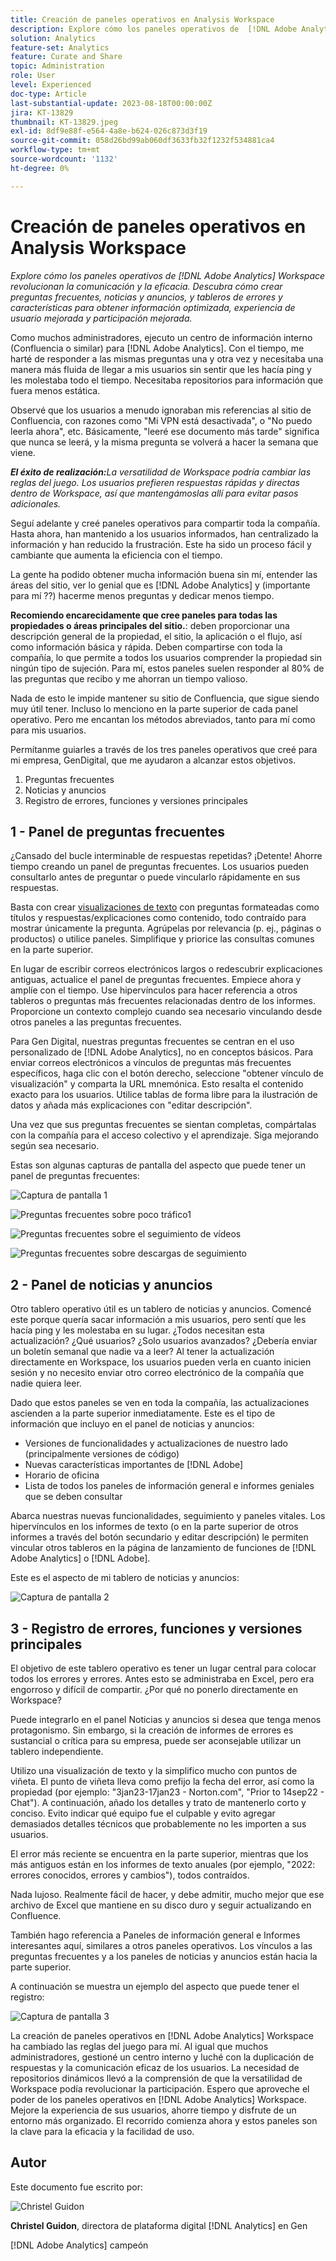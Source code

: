 ```yaml
---
title: Creación de paneles operativos en Analysis Workspace
description: Explore cómo los paneles operativos de  [!DNL Adobe Analytics] Workspace revolucionan la comunicación y la eficacia.
solution: Analytics
feature-set: Analytics
feature: Curate and Share
topic: Administration
role: User
level: Experienced
doc-type: Article
last-substantial-update: 2023-08-18T00:00:00Z
jira: KT-13829
thumbnail: KT-13829.jpeg
exl-id: 8df9e88f-e564-4a8e-b624-026c873d3f19
source-git-commit: 058d26bd99ab060df3633fb32f1232f534881ca4
workflow-type: tm+mt
source-wordcount: '1132'
ht-degree: 0%

---
```


# Creación de paneles operativos en Analysis Workspace

_Explore cómo los paneles operativos de [!DNL Adobe Analytics] Workspace revolucionan la comunicación y la eficacia. Descubra cómo crear preguntas frecuentes, noticias y anuncios, y tableros de errores y características para obtener información optimizada, experiencia de usuario mejorada y participación mejorada._


Como muchos administradores, ejecuto un centro de información interno (Confluencia o similar) para [!DNL Adobe Analytics]. Con el tiempo, me harté de responder a las mismas preguntas una y otra vez y necesitaba una manera más fluida de llegar a mis usuarios sin sentir que les hacía ping y les molestaba todo el tiempo. Necesitaba repositorios para información que fuera menos estática.

Observé que los usuarios a menudo ignoraban mis referencias al sitio de Confluencia, con razones como &quot;Mi VPN está desactivada&quot;, o &quot;No puedo leerla ahora&quot;, etc. Básicamente, &quot;leeré ese documento más tarde&quot; significa que nunca se leerá, y la misma pregunta se volverá a hacer la semana que viene.

***El éxito de realización:**&#x200B;La versatilidad de Workspace podría cambiar las reglas del juego. Los usuarios prefieren respuestas rápidas y directas dentro de Workspace, así que mantengámoslas allí para evitar pasos adicionales.*

Seguí adelante y creé paneles operativos para compartir toda la compañía. Hasta ahora, han mantenido a los usuarios informados, han centralizado la información y han reducido la frustración. Este ha sido un proceso fácil y cambiante que aumenta la eficiencia con el tiempo.

La gente ha podido obtener mucha información buena sin mí, entender las áreas del sitio, ver lo genial que es [!DNL Adobe Analytics] y (importante para mí ??) hacerme menos preguntas y dedicar menos tiempo.

**Recomiendo encarecidamente que cree paneles para todas las propiedades o áreas principales del sitio.**: deben proporcionar una descripción general de la propiedad, el sitio, la aplicación o el flujo, así como información básica y rápida. Deben compartirse con toda la compañía, lo que permite a todos los usuarios comprender la propiedad sin ningún tipo de sujeción. Para mí, estos paneles suelen responder al 80% de las preguntas que recibo y me ahorran un tiempo valioso.

Nada de esto le impide mantener su sitio de Confluencia, que sigue siendo muy útil tener. Incluso lo menciono en la parte superior de cada panel operativo. Pero me encantan los métodos abreviados, tanto para mí como para mis usuarios.

Permítanme guiarles a través de los tres paneles operativos que creé para mi empresa, GenDigital, que me ayudaron a alcanzar estos objetivos.

1. Preguntas frecuentes
1. Noticias y anuncios
1. Registro de errores, funciones y versiones principales


## 1 - Panel de preguntas frecuentes

¿Cansado del bucle interminable de respuestas repetidas? ¡Detente! Ahorre tiempo creando un panel de preguntas frecuentes. Los usuarios pueden consultarlo antes de preguntar o puede vincularlo rápidamente en sus respuestas.

Basta con crear [visualizaciones de texto](https://experienceleague.adobe.com/docs/analytics/analyze/analysis-workspace/visualizations/text.html?lang=es) con preguntas formateadas como títulos y respuestas/explicaciones como contenido, todo contraído para mostrar únicamente la pregunta. Agrúpelas por relevancia (p. ej., páginas o productos) o utilice paneles. Simplifique y priorice las consultas comunes en la parte superior.

En lugar de escribir correos electrónicos largos o redescubrir explicaciones antiguas, actualice el panel de preguntas frecuentes. Empiece ahora y amplíe con el tiempo. Use hipervínculos para hacer referencia a otros tableros o preguntas más frecuentes relacionadas dentro de los informes. Proporcione un contexto complejo cuando sea necesario vinculando desde otros paneles a las preguntas frecuentes.

Para Gen Digital, nuestras preguntas frecuentes se centran en el uso personalizado de [!DNL Adobe Analytics], no en conceptos básicos. Para enviar correos electrónicos a vínculos de preguntas más frecuentes específicos, haga clic con el botón derecho, seleccione &quot;obtener vínculo de visualización&quot; y comparta la URL mnemónica. Esto resalta el contenido exacto para los usuarios. Utilice tablas de forma libre para la ilustración de datos y añada más explicaciones con &quot;editar descripción&quot;.

Una vez que sus preguntas frecuentes se sientan completas, compártalas con la compañía para el acceso colectivo y el aprendizaje. Siga mejorando según sea necesario.

Estas son algunas capturas de pantalla del aspecto que puede tener un panel de preguntas frecuentes:

![Captura de pantalla 1](assets/screenshot-1_v2.png)

![Preguntas frecuentes sobre poco tráfico1](assets/low-traffic-faq.png)

![Preguntas frecuentes sobre el seguimiento de vídeos](assets/track-video-faq.png)

![Preguntas frecuentes sobre descargas de seguimiento](assets/track-downloads-faq.png)

## 2 - Panel de noticias y anuncios

Otro tablero operativo útil es un tablero de noticias y anuncios. Comencé este porque quería sacar información a mis usuarios, pero sentí que les hacía ping y les molestaba en su lugar. ¿Todos necesitan esta actualización? ¿Qué usuarios? ¿Solo usuarios avanzados? ¿Debería enviar un boletín semanal que nadie va a leer? Al tener la actualización directamente en Workspace, los usuarios pueden verla en cuanto inicien sesión y no necesito enviar otro correo electrónico de la compañía que nadie quiera leer.

Dado que estos paneles se ven en toda la compañía, las actualizaciones ascienden a la parte superior inmediatamente. Este es el tipo de información que incluyo en el panel de noticias y anuncios:

- Versiones de funcionalidades y actualizaciones de nuestro lado (principalmente versiones de código)
- Nuevas características importantes de [!DNL Adobe]
- Horario de oficina
- Lista de todos los paneles de información general e informes geniales que se deben consultar

Abarca nuestras nuevas funcionalidades, seguimiento y paneles vitales. Los hipervínculos en los informes de texto (o en la parte superior de otros informes a través del botón secundario y editar descripción) le permiten vincular otros tableros en la página de lanzamiento de funciones de [!DNL Adobe Analytics] o [!DNL Adobe].

Este es el aspecto de mi tablero de noticias y anuncios:

![Captura de pantalla 2](assets/screenshot-2.png)

## 3 - Registro de errores, funciones y versiones principales

El objetivo de este tablero operativo es tener un lugar central para colocar todos los errores y errores. Antes esto se administraba en Excel, pero era engorroso y difícil de compartir. ¿Por qué no ponerlo directamente en Workspace?

Puede integrarlo en el panel Noticias y anuncios si desea que tenga menos protagonismo. Sin embargo, si la creación de informes de errores es sustancial o crítica para su empresa, puede ser aconsejable utilizar un tablero independiente.

Utilizo una visualización de texto y la simplifico mucho con puntos de viñeta. El punto de viñeta lleva como prefijo la fecha del error, así como la propiedad (por ejemplo: &quot;3jan23-17jan23 - Norton.com&quot;, &quot;Prior to 14sep22 - Chat&quot;). A continuación, añado los detalles y trato de mantenerlo corto y conciso. Evito indicar qué equipo fue el culpable y evito agregar demasiados detalles técnicos que probablemente no les importen a sus usuarios.

El error más reciente se encuentra en la parte superior, mientras que los más antiguos están en los informes de texto anuales (por ejemplo, &quot;2022: errores conocidos, errores y cambios&quot;), todos contraídos.

Nada lujoso. Realmente fácil de hacer, y debe admitir, mucho mejor que ese archivo de Excel que mantiene en su disco duro y seguir actualizando en Confluence.

También hago referencia a Paneles de información general e Informes interesantes aquí, similares a otros paneles operativos. Los vínculos a las preguntas frecuentes y a los paneles de noticias y anuncios están hacia la parte superior.

A continuación se muestra un ejemplo del aspecto que puede tener el registro:

![Captura de pantalla 3](assets/screenshot-3.png)

La creación de paneles operativos en [!DNL Adobe Analytics] Workspace ha cambiado las reglas del juego para mí. Al igual que muchos administradores, gestioné un centro interno y luché con la duplicación de respuestas y la comunicación eficaz de los usuarios. La necesidad de repositorios dinámicos llevó a la comprensión de que la versatilidad de Workspace podía revolucionar la participación. Espero que aproveche el poder de los paneles operativos en [!DNL Adobe Analytics] Workspace. Mejore la experiencia de sus usuarios, ahorre tiempo y disfrute de un entorno más organizado. El recorrido comienza ahora y estos paneles son la clave para la eficacia y la facilidad de uso.

## Autor

Este documento fue escrito por:

![Christel Guidon](assets/Christel-Headshot-150.png)

**Christel Guidon**, directora de plataforma digital [!DNL Analytics] en Gen

[!DNL Adobe Analytics] campeón
